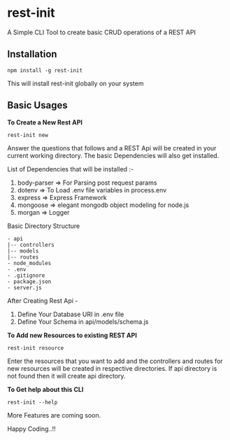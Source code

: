 # rest-init

A Simple CLI Tool to create basic CRUD operations of a REST API

## Installation
```
npm install -g rest-init
```

This will install rest-init globally on your system

## Basic Usages

**To Create a New Rest API**
```
rest-init new
```

Answer the questions that follows and a REST Api will be created in your current working directory.
The basic Dependencies will also get installed.

List of Dependencies that will be installed :-

1. body-parser => For Parsing post request params
2. dotenv => To Load .env file variables in process.env
3. express => Express Framework
4. mongoose => elegant mongodb object modeling for node.js
5. morgan => Logger

Basic Directory Structure

```
- api
|-- controllers
|-- models
|-- routes
- node_modules
- .env
- .gitignore
- package.json
- server.js
```

After Creating Rest Api -
1. Define Your Database URI in .env file
2. Define Your Schema in api/models/schema.js

**To Add new Resources to existing REST API**
```
rest-init resource
```

Enter the resources that you want to add and the controllers and routes for new resources will be created in respective directories.
If api directory is not found then it will create api directory.

**To Get help about this CLI**
```
rest-init --help
```

More Features are coming soon.

Happy Coding..!!